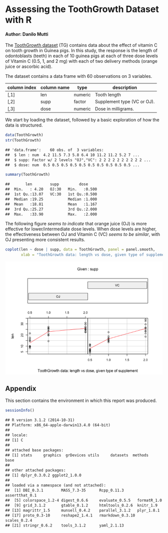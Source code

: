 <!--
    https://rstudio-pubs-static.s3.amazonaws.com/35364_334944a02fcf4792b232aacbfee2f6e6.html
    https://rpubs.com/roozbehdavari/33121
-->
# Assessing the ToothGrowth Dataset with R
#### Author: Danilo Mutti



The [ToothGrowth dataset](https://stat.ethz.ch/R-manual/R-devel/library/datasets/html/ToothGrowth.html) (TG) contains data about the effect of vitamin C on tooth growth in Guinea pigs. In this study, the response is the length of odontoblasts (teeth) in each of 10 guinea pigs at each of three dose levels of Vitamin C (0.5, 1, and 2 mg) with each of two delivery methods (orange juice or ascorbic acid).

The dataset contains a data frame with 60 observations on 3 variables.

|column index|column name| type      | description |
|------------|-----------|-----------|-------------|
| [,1]       | len	     | numeric	 |Tooth length |
| [,2]       | supp	     | factor    | Supplement type (VC or OJ).|
| [,3]       | dose      | numeric   | Dose in milligrams.|

We start by loading the dataset, followed by a basic exploration of how the data is structured.


```r
data(ToothGrowth)
str(ToothGrowth)
```

```
## 'data.frame':	60 obs. of  3 variables:
##  $ len : num  4.2 11.5 7.3 5.8 6.4 10 11.2 11.2 5.2 7 ...
##  $ supp: Factor w/ 2 levels "OJ","VC": 2 2 2 2 2 2 2 2 2 2 ...
##  $ dose: num  0.5 0.5 0.5 0.5 0.5 0.5 0.5 0.5 0.5 0.5 ...
```

```r
summary(ToothGrowth)
```

```
##       len        supp         dose      
##  Min.   : 4.20   OJ:30   Min.   :0.500  
##  1st Qu.:13.07   VC:30   1st Qu.:0.500  
##  Median :19.25           Median :1.000  
##  Mean   :18.81           Mean   :1.167  
##  3rd Qu.:25.27           3rd Qu.:2.000  
##  Max.   :33.90           Max.   :2.000
```

The following figure *seems to indicate* that orange juice (OJ) is more effective for lower/intermediate dose levels. When dose levels are higher, the effectiveness between OJ and Vitamin C (VC) *seems to be similar*, with OJ presenting more consistent results.


```r
coplot(len ~ dose | supp, data = ToothGrowth, panel = panel.smooth,
       xlab = "ToothGrowth data: length vs dose, given type of supplement")
```

![](course_project_b_figure/unnamed-chunk-3-1.png) 

## Appendix

This section contains the environment in which this report was produced.


```r
sessionInfo()
```

```
## R version 3.1.2 (2014-10-31)
## Platform: x86_64-apple-darwin13.4.0 (64-bit)
## 
## locale:
## [1] C
## 
## attached base packages:
## [1] stats     graphics  grDevices utils     datasets  methods   base     
## 
## other attached packages:
## [1] dplyr_0.3.0.2 ggplot2_1.0.0
## 
## loaded via a namespace (and not attached):
##  [1] DBI_0.3.1        MASS_7.3-35      Rcpp_0.11.3      assertthat_0.1  
##  [5] colorspace_1.2-4 digest_0.6.6     evaluate_0.5.5   formatR_1.0     
##  [9] grid_3.1.2       gtable_0.1.2     htmltools_0.2.6  knitr_1.9       
## [13] magrittr_1.5     munsell_0.4.2    parallel_3.1.2   plyr_1.8.1      
## [17] proto_0.3-10     reshape2_1.4.1   rmarkdown_0.3.10 scales_0.2.4    
## [21] stringr_0.6.2    tools_3.1.2      yaml_2.1.13
```
